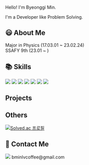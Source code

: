 
Hello! I'm Byeonggi Min.

I'm a Developer like Problem Solving.

## 😃 About Me

Major in Physics (17.03.01 ~ 23.02.24)<br>
SSAFY 9th (23.01 ~ )<br>

## 📚 Skills

<img src="https://img.shields.io/badge/JAVA-E34F26?style=flat-square&logo=JAVA&logoColor=white"/>
<img src="https://img.shields.io/badge/HTML5-E34F26?style=flat-square&logo=HTML5&logoColor=white"/>
<img src="https://img.shields.io/badge/JavaScript-E34F26?style=flat-square`&logo=JavaScript&logoColor=white"/>
<img src="https://img.shields.io/badge/CSS-E34F26?style=flat-square`&logo=CSS3&logoColor=white"/>
<img src="https://img.shields.io/badge/MySql-E34F26?style=flat-square`&logo=MySql&logoColor=white"/>
<img src="https://img.shields.io/badge/SpringMVC-E34F26?style=flat-square`&logo=Spring&logoColor=white"/>
<img src="https://img.shields.io/badge/VUE.js-E34F26?style=flat-square`&logo=VUE.js&logoColor=white"/>



## Projects

## Others

[![Solved.ac
프로필](http://mazassumnida.wtf/api/v2/generate_badge?boj=bmincof)](https://solved.ac/bmincof)

## 📧 Contact Me
<img src="https://img.shields.io/badge/Gmail-E34F26?style=flat-square`&logo=Gmail&logoColor=white"/>
bminlvcoffee@gmail.com

<!-- 
  상중하로는 구분해서 적지 말 것
  자소서라면
  가장 자신 있는 기술 1개 : 상 (깊게 공부한 것, 프레임워크 추천)
  나머지 중~중상

  사용가능한 기술 스택
  프로젝트에서 메인으로 써봤거나하면 기술스택에 추가해도 됨
 -->